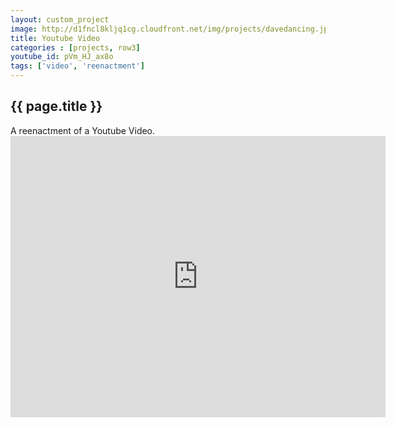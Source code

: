 ```yaml
---
layout: custom_project
image: http://d1fncl8kljq1cg.cloudfront.net/img/projects/davedancing.jpg
title: Youtube Video
categories : [projects, row3]
youtube_id: pVm_HJ_ax8o
tags: ['video', 'reenactment']
---
```


<div class="grid_4">
  <h2 class="project_title">{{ page.title }}</h2>
  <div class="longer-expl">
    A reenactment of a Youtube Video. 
  </div>
</div>

<div class="grid_8">
  <iframe width="600" height="450" src="http://www.youtube.com/embed/{{ page.youtube_id }}" frameborder="0"></iframe>
</div>



